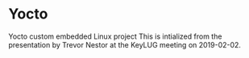 # Yocto
Yocto custom embedded Linux project
This is intialized from the presentation by Trevor Nestor at the KeyLUG meeting on 2019-02-02.
